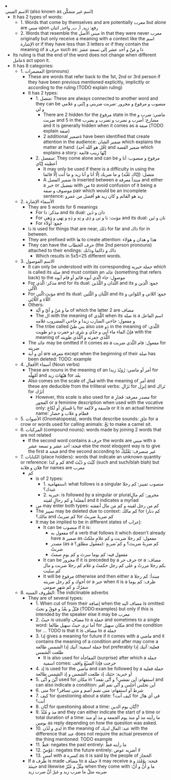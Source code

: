 <li class="col 41 z42 z43 z44 z45 z46 z47 z48 z49"><div class="nodecontent">الاسم المبني (also known as اسم غير متمكِّن)</div>
    <ul class="subexp">
<li class="col"><div class="nodecontent">It has 2 types of words:</div>
    <ul class="subexp">
<li class="basic"><div class="nodecontent">1. Words that come by themselves and are potentially معرب but alone are مبني upon رفع: زيد, أ, ب, واحد, اثنان</div></li>
<li class="basic"><div class="nodecontent">2. Words that resemble the مبني الأصل in that they were never معرب originally but only receive a meaning with a context like the اسم الإشارة or if they have less than 3 letters or if they contain the meaning of a حرف such as: ذا و مَنْ و أحد عشر إلى تسعةِ عشرَ</div></li></ul></li>
<li class="basic"><div class="nodecontent">Its ruling is that the end of the word does not change when different عاملs act upon it.</div></li>
<li class="col"><div class="nodecontent">It has 8 categories:</div>
    <ul class="subexp">


<li class="col 42"><div class="nodecontent">1. المضمرات (pronouns)</div>
    <ul class="subexp">
<li class="basic"><div class="nodecontent">These are words that refer back to the 1st, 2nd or 3rd person if they have been previous mentioned explicitly, implicitly or according to the ruling (TODO explain ruling)</div></li>
<li class="col"><div class="nodecontent">It has 2 types:</div>
    <ul class="subexp">
<li class="col"><div class="nodecontent">1. متصل: These are always connected to another word and they can be منصوب و مرفوع و مجرور :ضربت  ضربني و إنّني و غلامي و لي</div>
    <ul class="subexp">
<li class="basic"><div class="nodecontent">There are 2 hidden for the مرفوع state in the ماضي: ضرب و ضربت and 5 in the مضارع: أضرب و نضرب و تضرب و يضرب and it is generally hidden when it comes as a صفة (TODO explain صفة)</div></li>
<li class="basic"><div class="nodecontent">2 additional ضميرs have been identified that create attention in the audience: ضمير الشان which explains the matter at hand: (قُل هو الله أحد) and ضمير القصة which explains a story: إنّها زينب قائمة</div></li></ul></li>
<li class="col"><div class="nodecontent">2. منفصل: They come alone and can be مرفوع و منصوب: أنا و أعطيته إيّاي</div>
    <ul class="subexp">
<li class="basic"><div class="nodecontent">It may only be used if there is a difficulty in using the متصل: (إيّاك نَعْبُد) و ما ضربك إلّا أنا و أنا زيد و ما أنت إلّا قائما</div></li>
<li class="basic"><div class="nodecontent">A ضمير الفصل is inserted between a مبتدأ معرفة and either a خبر or تفضيل with من to avoid confusion of it being a موصوف و صفة pair which would be an incomplete sentence: زيد هو القائم و كان زيد هو أفضل من عمرو</div></li></ul></li></ul></li></ul></li>


<li class="col 43"><div class="nodecontent">2. الأسماء الإشارة</div>
    <ul class="subexp">
<li class="col"><div class="nodecontent">They are 5 words for 6 meanings</div>
    <ul class="subexp">
<li class="basic"><div class="nodecontent">For مذكر: ذا and its dual: ذان و ذَين</div></li>
<li class="basic"><div class="nodecontent">For مؤنث: تا و تي و ذِي و تِهِ و ذِهِ و تِهي و ذِهي and its dual: تان و تَين</div></li>
<li class="basic"><div class="nodecontent">For جمع: أُولآء</div></li></ul></li>
<li class="basic"><div class="nodecontent">ذا is used for things that are near, ذلك for far and ذاك for in between.</div></li>
<li class="basic" id="FMID_672095212FM"><div class="nodecontent">They are prefixed with ها to create attention: هذا و هذان و هؤلاء</div></li>
<li class="col"><div class="nodecontent">They can have the حرف الخطاب (the 2nd person pronouns) attached to their endings: ذاك و ذاكما وذانك</div>
    <ul class="subexp">
<li class="basic"><div class="nodecontent">Which results in 5x5=25 different words.</div></li></ul></li></ul></li>


<li class="col 44"><div class="nodecontent">3. الاسم الموصول</div>
    <ul class="subexp">
<li class="basic"><div class="nodecontent">It can only be understood with its corresponding جملة خبرية which is called its صلة and must contain an عائد (something that refers back) to the موصول: جاء الّذي أبوه قائم أو قام أبوه</div></li>
<li class="basic"><div class="nodecontent">For مذكر: الّذي and for its dual: اللّذان و اللّذَين and its جمع: الّذِين و الْأُلى</div></li>
<li class="basic"><div class="nodecontent">For مؤنث:الّتي and its dual: اللّتان و اللّتَين and its جمع: اللاتي و اللوَاتي و اللّاءِ و اللّائِي</div></li>
<li class="col"><div class="nodecontent">Others:</div>
    <ul class="subexp">
<li class="basic"><div class="nodecontent">ما و مَنْ و أيّ و أيّة of which the latter 2 are مضاف</div></li>
<li class="basic"><div class="nodecontent">The ال with the meaning of اللّذي when its صلة is a اسم الفاعل و مفعول: جاءني الضارب زيدا و جاءني المضروب غلامه</div></li>
<li class="basic"><div class="nodecontent">The tribe called بني طيّ also use ذو in the meaning of اللّذي: فإنّ الماء ماء أبي و جدّي و بئري ذو حفرت و ذو طويت with the meaning of اللّذي حفرته و اللّذي طويته</div></li></ul></li>
<li class="basic"><div class="nodecontent">The عائد may be omitted if it comes as a مفعول: قام اللّذي ضربت for ضربته</div></li>
<li class="basic"><div class="nodecontent">أي و أية are معرفة except when the beginning of their صلة has been deleted: TODO: example</div></li></ul></li>


<li class="col 45"><div class="nodecontent">4. أسماء الأفعال (Noun verbs)</div>
    <ul class="subexp">
<li class="basic"><div class="nodecontent">These are nouns in the meaning of an أمر أو ماضي: رُوَيْدَ زيدا for أمْهِلْه and هَيْهَاتَ زيد for بعُد</div></li>
<li class="col"><div class="nodecontent">Also comes on the scale of فَعالِ with the meaning of أمر and these are deducible from the triliteral verbs: نَزَالِ for إنزِل and تَراكِ for أترُك</div>
    <ul class="subexp">
<li class="basic"><div class="nodecontent">However, this scale is also used for a مصدر معرفة: فَجارِ for الفجور or a feminine description when used with the vocative only: يا فَساقِ أو لَكاعِ for فاسقة و لاكعة or it is an actual feminine name: قطام و غلاب و حضار</div></li></ul></li></ul></li>


<li class="basic 46"><div class="nodecontent">5. الأصوات (Onomatopoeia), words that describe sounds: غاق for a crow or words used for calling animals: نَخّ to make a camel sit.</div></li>


<li class="col 47"><div class="nodecontent">6. المركبات (compound nouns): words made by joining 2 words that are not related</div>
    <ul class="subexp">
<li class="basic"><div class="nodecontent">If the second word contains a حرف the words are مبني with a فتحة: أحد عشر و تسعة عشر else the most eloquent way is to give the first a فتحة and the second according to غير منصرف: بَعْلَبَكَّ</div></li></ul></li>


<li class="col 48"><div class="nodecontent">7. الكنايات (place holders): words that indicate an unknown quantity or reference: كم و كذا and كَيْتَ و ذَيْتَ (such and such/blah blah) but فلان و فلانة for names are معرب</div>
    <ul class="subexp">
<li class="col"><div class="nodecontent">كم</div>
    <ul class="subexp">
<li class="col"><div class="nodecontent">is of 2 types:</div>
    <ul class="subexp">
<li class="basic"><div class="nodecontent">1. استفهامية: what follows is a singular منصوب تمييز: كم رجلا عندك؟</div></li>
<li class="basic"><div class="nodecontent">2. خبرية: is followed by a singular or pluralمجرور: كم مالٍ أنفقتُه! و كم رجالٍ لقيته and it indicates a myriad</div></li></ul></li>
<li class="basic"><div class="nodecontent">من may enter both types: كم من رجل لقيته و كم من مال أنفقته</div></li>
<li class="basic"><div class="nodecontent">The تمييز may be deleted due to context: كم مالك for كم دنارا مالك؟ and كم ضربتُ for كم ضربةً ضربتُ</div></li>
<li class="col"><div class="nodecontent">It may be implied to be in different states of إعراب:</div>
    <ul class="subexp">
<li class="col"><div class="nodecontent">It can be منصوب if it is:</div>
    <ul class="subexp">
<li class="basic"><div class="nodecontent">مفعول به of a verb that follows it which doesn't already have a ضمير as مفعول: كم رجلا ضربت و كم غلامٍ ملكتُ</div></li>
<li class="basic"><div class="nodecontent">مصدر (as a مفعول مطلق؟): كم ضربةً ضربتَ؟ و كم َضربةٍ ضربتُ</div></li>
<li class="basic"><div class="nodecontent">مفعول فيه: كم يوما سرتَ و كم يومٍ صمتُ</div></li></ul></li>
<li class="basic"><div class="nodecontent">It can be مجرور if it is preceded by a حرف جر or a مضاف: بكم رجلا مررتُ و على كم رجل حكمتُ و غلام كم رجلا ضربت و مال كم سلبت</div></li>
<li class="basic"><div class="nodecontent">It will be مرفوع otherwise and then either a مبتدأ: كم رجلا أخوك و كم رجل ضربته or a خبر when it is a ظرف: كم يوما سفرُك و كم شهرٍ صومي</div></li></ul></li></ul></li></ul></li>


<li class="col 49"><div class="nodecontent">8. الظروف المبنية: The indiclinable adverbs</div>
    <ul class="subexp">
<li class="col"><div class="nodecontent">They are of several types:</div>
    <ul class="subexp">
<li class="basic"><div class="nodecontent">1. When cut of from their إضافة when the مضاف اليه is omitted: قبْلُ و بعْدُ و فوقُ و تحتُ (TODO:examples) but only if this is intended by the speaker else it may be معرب</div></li>
<li class="basic"><div class="nodecontent">2. حيثُ is usually مضاف to a جملة and sometimes to a single word: أما ترى حيثُ سهيل طالعا for مكان سهيل and the condition for … TODO is that it is مضاف to a جملة</div></li>
<li class="col"><div class="nodecontent">3. إذا gives a meaning for future if it comes with a ماضي and it contains the meaning of a condition and after may come a جملة اسمية: آتيك إذا الشمس طالعة but preferably فعلية: آتيك إذا طلعت الشمس</div>
    <ul class="subexp">
<li class="basic"><div class="nodecontent">It is also used for المفاجأة (surprise) after which a جملة اسمية comes:  خرجت فإذا السبُعُ واقف</div></li></ul></li>
<li class="basic"><div class="nodecontent">4. إذ is used for the ماضي and can be followed by a جملة فعلية أو خبرية: جئتك إذ طلعت الشمس و إذ الشمس طالعة</div></li>
<li class="basic"><div class="nodecontent">5. أَيْنَ و أَنّى used for مكان in استفهام: أين تمشي؟ و أنّى تقعد؟ and can also indicate a condition: أين تجلس أجلس و أنّى تقم أقم</div></li>
<li class="basic"><div class="nodecontent">6. متى for شرط أو استفهام: متى تصم أصم و متى تسافر؟</div></li>
<li class="basic"><div class="nodecontent">7. كيف for questioning about a state: كيف أنت؟ for في أي هال أنت؟</div></li>
<li class="basic"><div class="nodecontent">8. أيّان for questioning about a time: أيّان يوم الدين?</div></li>
<li class="basic"><div class="nodecontent">9. مذ و مُنْذُ and they can either indicate the start of a time or total duration of a time: ما رأيته مذ أو منذ يوم الجمعة و مذ أو منذ يومين as reply depending on how the question was asked.</div></li>
<li class="basic"><div class="nodecontent">10. لدى و لَدُن in the meaning of عند: المال لديك with the difference that عند does not require the actual presence of the thing mentioned: TODO example</div></li>
<li class="basic"><div class="nodecontent">11. قطّ: negates the past entirely: ما رأيته قطّ</div></li>
<li class="basic"><div class="nodecontent">12. عَوْضَُِ: negates the future entirely: لا أضربه عوض</div></li>
<li class="basic"><div class="nodecontent">13. أمسِ with a كسرة as it is said by the people of الحجاز</div></li></ul></li>
<li class="basic"><div class="nodecontent">If a ظرف is made مضاف to a جملة it may receive a فتحة: يوْمَُئذ و حينئذ and likewise مِثْلُ و غَيْرُ when they come with ما و أنْ و أنّ: ضربته مثلَُ ما ضرب زيد و غيرَُ أنَّ ضرب زيد</div></li></ul></li></ul></li></ul></li>